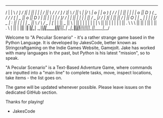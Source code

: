   ____      ____   ___    __  __ __  _      ____   ____  ____        _____   __    ___  ____    ____  ____   ____  ___  
 /    |    |    \ /  _]  /  ]|  |  || |    |    | /    ||    \      / ___/  /  ]  /  _]|    \  /    ||    \ |    |/   \ 
|  o  |    |  o  )  [_  /  / |  |  || |     |  | |  o  ||  D  )    (   \_  /  /  /  [_ |  _  ||  o  ||  D  ) |  ||     |
|     |    |   _/    _]/  /  |  |  || |___  |  | |     ||    /      \__  |/  /  |    _]|  |  ||     ||    /  |  ||  O  |
|  _  |    |  | |   [_/   \_ |  :  ||     | |  | |  _  ||    \      /  \ /   \_ |   [_ |  |  ||  _  ||    \  |  ||     |
|  |  |    |  | |     \     ||     ||     | |  | |  |  ||  .  \     \    \     ||     ||  |  ||  |  ||  .  \ |  ||     |
|__|__|    |__| |_____|\____| \__,_||_____||____||__|__||__|\_|      \___|\____||_____||__|__||__|__||__|\_||____|\___/ 
                                                                                                                        



Welcome to "A Peculiar Scenario" - it's a rather strange game based in the Python Language.
It is developed by JakesCode, better known as Stringcraftgaming on the Indie Games Website, Gamejolt.
Jake has worked with many languages in the past, but Python is his latest "mission", so to speak.

"A Pecular Scenario" is a Text-Based Adventure Game, where commands are inputted into a "main line"
to complete tasks, move, inspect locations, take items - the list goes on.

The game will be updated whenever possible.
Please leave issues on the dedicated GitHub section.

Thanks for playing!

- JakesCode